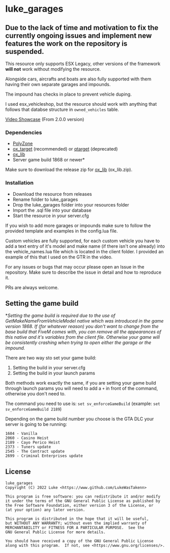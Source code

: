 # luke_garages

## Due to the lack of time and motivation to fix the currently ongoing issues and implement new features the work on the repository is suspended.

This resource only supports ESX Legacy, other versions of the framework **will not** work without modifying the resource.

Alongside cars, aircrafts and boats are also fully supported with them having their own separate garages and impounds.

The impound has checks in place to prevent vehicle duping.

I used esx_vehicleshop, but the resource should work with anything that follows that databse structure in `owned_vehicles` table.

[Video Showcase](https://www.youtube.com/watch?v=GT2u5uoz7Tc) (From 2.0.0 version)

### Dependencies

- [PolyZone](https://github.com/mkafrin/PolyZone)
- [ox_target](https://github.com/overextended/ox_target) (recommended) or [qtarget](https://github.com/overextended/qtarget) (deprecated)
- [ox_lib](https://github.com/overextended/ox_lib)
- Server game build 1868 or newer\*

Make sure to download the release zip for [ox_lib](https://github.com/overextended/ox_lib/releases/latest) (ox_lib.zip).

### Installation

- Download the resource from releases
- Rename folder to luke_garages
- Drop the luke_garages folder into your resources folder
- Import the .sql file into your database
- Start the resource in your server.cfg

If you wish to add more garages or impounds make sure to follow the provided template and examples in the config.lua file.

Custom vehicles are fully supported, for each custom vehicle you have to add a text entry of it's model and make name (if there isn't one already) into the vehicle_names.lua file which is located in the client folder. I provided an example of this that I used on the GTR in the video.

For any issues or bugs that may occur please open an Issue in the repository. Make sure to describe the issue in detail and how to reproduce it.

PRs are always welcome.

## Setting the game build

\*_Setting the game build is required due to the use of GetMakeNameFromVehicleModel native which was introduced in the game version 1868. If (for whatever reason) you don't want to change from the base build that FiveM comes with, you can remove all the appearances of this native and it's variables from the client file. Otherwise your game will be consistently crashing when trying to open either the garage or the impound._

There are two way sto set your game build:

1. Setting the build in your server.cfg
2. Setting the build in your launch params

Both methods work exactly the same, if you are setting your game build through launch params you will need to add a `+` in front of the command, otherwise you don't need to.

The command you need to use is: `set sv_enforceGameBuild` (example: `set sv_enforceGameBuild 2189`)

Depending on the game build number you choose is the GTA DLC your server is going to be running:

```
1604 - Vanilla
2060 - Casino Heist
2189 - Cayo Perico Heist
2373 - Tuners update
2545 - The Contract update
2699 - Criminal Enterprises update
```
## License

    luke_garages
    Copyright (C) 2022 Luke <https://www.github.com/LukeWasTakenn>

    This program is free software: you can redistribute it and/or modify
    it under the terms of the GNU General Public License as published by
    the Free Software Foundation, either version 3 of the License, or
    (at your option) any later version.

    This program is distributed in the hope that it will be useful,
    but WITHOUT ANY WARRANTY; without even the implied warranty of
    MERCHANTABILITY or FITNESS FOR A PARTICULAR PURPOSE.  See the
    GNU General Public License for more details.

    You should have received a copy of the GNU General Public License
    along with this program.  If not, see <https://www.gnu.org/licenses/>.
